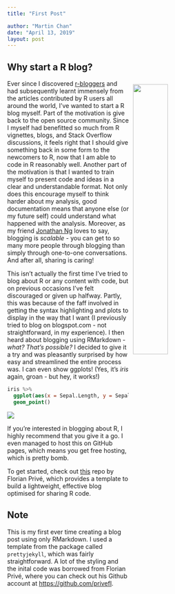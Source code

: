 ```yaml
---
title: "First Post"

author: "Martin Chan"
date: "April 13, 2019"
layout: post
---
```



<section class="main-content">
<div id="why-start-a-r-blog" class="section level2">
<h2>Why start a R blog?</h2>
<p><img src="{{ site.url }}{{ site.baseurl }}\images\brace-yourselves.png" width="40%" style="float:right; padding:10px" /></p>
<p>Ever since I discovered <a href="https://www.r-bloggers.com/">r-bloggers</a> and had subsequently learnt immensely from the articles contributed by R users all around the world, I’ve wanted to start a R blog myself. Part of the motivation is give back to the open source community. Since I myself had benefitted so much from R vignettes, blogs, and Stack Overflow discussions, it feels right that I should give something back in some form to the newcomers to R, now that I am able to code in R reasonably well. Another part of the motivation is that I wanted to train myself to present code and ideas in a clear and understandable format. Not only does this encourage myself to think harder about my analysis, good documentation means that anyone else (or my future self) could understand what happened with the analysis. Moreover, as my friend <a href="https://datastrategywithjonathan.com/">Jonathan Ng</a> loves to say, blogging is <em>scalable</em> - you can get to so many more people through blogging than simply through one-to-one conversations. And after all, sharing is caring!</p>
<p>This isn’t actually the first time I’ve tried to blog about R or any content with code, but on previous occasions I’ve felt discouraged or given up halfway. Partly, this was because of the faff involved in getting the syntax highlighting and plots to display in the way that I want (I previously tried to blog on blogspot.com - not straightforward, in my experience). I then heard about blogging using RMarkdown - <em>what? That’s possible?</em> I decided to give it a try and was pleasantly surprised by how easy and streamlined the entire process was. I can even show ggplots! (Yes, it’s <em>iris</em> again, groan - but hey, it works!)</p>
<div class="sourceCode"><pre class="sourceCode r"><code class="sourceCode r">iris <span class="op">%&gt;%</span>
<span class="st">  </span><span class="kw">ggplot</span>(<span class="kw">aes</span>(<span class="dt">x =</span> Sepal.Length, <span class="dt">y =</span> Sepal.Width, <span class="dt">color =</span> Species)) <span class="op">+</span>
<span class="st">  </span><span class="kw">geom_point</span>()</code></pre></div>
<p><img src="{{ site.url }}{{ site.baseurl }}/knitr_files/First_Post_13-04-19_files/figure-html/plot-1.png" /><!-- --></p>
<p>If you’re interested in blogging about R, I highly recommend that you give it a go. I even managed to host this on GitHub pages, which means you get free hosting, which is pretty bomb.</p>
<p>To get started, check out <a href="https://github.com/privefl/jekyll-now-r-template">this</a> repo by Florian Privé, which provides a template to build a lightweight, effective blog optimised for sharing R code.</p>
</div>
<div id="note" class="section level2">
<h2>Note</h2>
<p>This is my first ever time creating a blog post using only RMarkdown. I used a template from the package called <code>prettyjekyll</code>, which was fairly straightforward. A lot of the styling and the inital code was borrowed from Florian Privé, where you can check out his Github account at <a href="https://github.com/privefl" class="uri">https://github.com/privefl</a>.</p>
</div>
</section>
